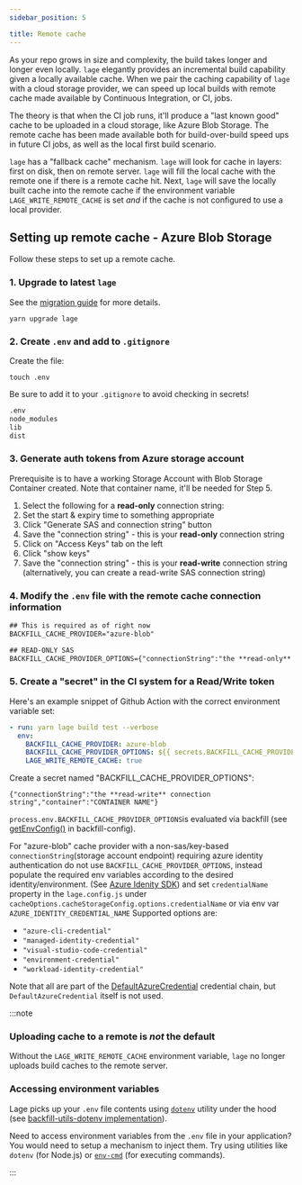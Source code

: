 ```yaml
---
sidebar_position: 5

title: Remote cache
---
```


As your repo grows in size and complexity, the build takes longer and longer even locally. `lage` elegantly provides an incremental build capability given a locally available cache. When we pair the caching capability of `lage` with a cloud storage provider, we can speed up local builds with remote cache made available by Continuous Integration, or CI, jobs.

The theory is that when the CI job runs, it'll produce a "last known good" cache to be uploaded in a cloud storage, like Azure Blob Storage. The remote cache has been made available both for build-over-build speed ups in future CI jobs, as well as the local first build scenario.

`lage` has a "fallback cache" mechanism. `lage` will look for cache in layers: first on disk, then on remote server. `lage` will fill the local cache with the remote one if there is a remote cache hit. Next, `lage` will save the locally built cache into the remote cache if the environment variable `LAGE_WRITE_REMOTE_CACHE` is set _and_ if the cache is not configured to use a local provider.

## Setting up remote cache - Azure Blob Storage

Follow these steps to set up a remote cache.

### 1. Upgrade to latest `lage`

See the [migration guide](../cookbook/migration.mdx) for more details.

```
yarn upgrade lage
```

### 2. Create `.env` and add to `.gitignore`

Create the file:

```
touch .env
```

Be sure to add it to your `.gitignore` to avoid checking in secrets!

```txt title=".gitignore"
.env
node_modules
lib
dist
```

### 3. Generate auth tokens from Azure storage account

Prerequisite is to have a working Storage Account with Blob Storage Container created. Note that container name, it'll be needed for Step 5.

1. Select the following for a **read-only** connection string:
2. Set the start & expiry time to something appropriate
3. Click "Generate SAS and connection string" button
4. Save the "connection string" - this is your **read-only** connection string
5. Click on "Access Keys" tab on the left
6. Click "show keys"
7. Save the "connection string" - this is your **read-write** connection string (alternatively, you can create a read-write SAS connection string)

### 4. Modify the `.env` file with the remote cache connection information

```txt title=".env"
## This is required as of right now
BACKFILL_CACHE_PROVIDER="azure-blob"

## READ-ONLY SAS
BACKFILL_CACHE_PROVIDER_OPTIONS={"connectionString":"the **read-only** connection string","container":"CONTAINER NAME"}
```

### 5. Create a "secret" in the CI system for a Read/Write token

Here's an example snippet of Github Action with the correct environment variable set:

```yaml
- run: yarn lage build test --verbose
  env:
    BACKFILL_CACHE_PROVIDER: azure-blob
    BACKFILL_CACHE_PROVIDER_OPTIONS: ${{ secrets.BACKFILL_CACHE_PROVIDER_OPTIONS }}
    LAGE_WRITE_REMOTE_CACHE: true
```

Create a secret named "BACKFILL_CACHE_PROVIDER_OPTIONS":

```
{"connectionString":"the **read-write** connection string","container":"CONTAINER NAME"}
```

`process.env.BACKFILL_CACHE_PROVIDER_OPTIONS`is evaluated via backfill (see [getEnvConfig()](https://github.com/microsoft/backfill/blob/ba0e28394dc066a1c8313bb44295a6e0457a5468/packages/config/src/envConfig.ts#L82) in backfill-config).

For "azure-blob" cache provider with a non-sas/key-based `connectionString`(storage account endpoint) requiring azure identity authentication do not use `BACKFILL_CACHE_PROVIDER_OPTIONS`, instead populate the required env variables according to the desired identity/environment. (See [Azure Idenity SDK](https://learn.microsoft.com/en-us/javascript/api/overview/azure/identity-readme)) and set `credentialName` property in the `lage.config.js` under `cacheOptions.cacheStorageConfig.options.credentialName` or via env var `AZURE_IDENTITY_CREDENTIAL_NAME` Supported options are:

- `"azure-cli-credential"`
- `"managed-identity-credential"`
- `"visual-studio-code-credential"`
- `"environment-credential"`
- `"workload-identity-credential"`

Note that all are part of the [DefaultAzureCredential](https://learn.microsoft.com/en-us/azure/developer/javascript/sdk/authentication/credential-chains#use-defaultazurecredential-for-flexibility) credential chain, but `DefaultAzureCredential` itself is not used.

:::note

### Uploading cache to a remote is _not_ the default

Without the `LAGE_WRITE_REMOTE_CACHE` environment variable, `lage` no longer uploads build caches to the remote server.

### Accessing environment variables

Lage picks up your `.env` file contents using [`dotenv`](https://www.npmjs.com/package/dotenv) utility under the hood (see [backfill-utils-dotenv implementation](https://github.com/microsoft/backfill/blob/03b0e808d978faebf7be922a3f87d764ad0efce2/packages/utils-dotenv/README.md)).

Need to access environment variables from the `.env` file in your application? You would need to setup a mechanism to inject them. Try using utilities like `dotenv` (for Node.js) or [`env-cmd`](https://www.npmjs.com/package/env-cmd) (for executing commands).

:::
